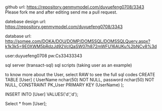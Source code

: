 github url:
https://repository.genmymodel.com/duyuefeng0708/3343
Please fork me and after editing send me a pull request.



datebase design url:
https://repository.genmymodel.com/duyuefeng0708/3343



database url:
http://somee.com/DOKA/DOU/DOMP/DOMSSQL/DOMSSQLQuery.aspx?k1k3k5=9E0XWM5bRdzJd92VcIQaSW07h872mWFU16AUKu%2bNCv8%3d

user:duyuefeng0708
pw:Cs33433343

sql server (transact-sql) sql scripts (taking user as an example)

to know more about the User, select RAW to see the full sql codes
CREATE TABLE [User]
(
UserName nchar(50) NOT NULL, 
password nchar(50) NOT NULL,
CONSTRAINT PK_User PRIMARY KEY (UserName)
);

INSERT INTO [User]
VALUES('d','d');

Select * from [User];
